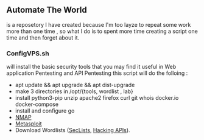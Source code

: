 ## Automate The World 
is a reposetory I have created because I'm too layze to repeat some work more than one time , so what I do is to spent more time creating a script one time and then forget about it. 

### ConfigVPS.sh 
will install the basic security tools that you may find it useful in Web application Pentesting and API Pentesting 
  this script will  do the folloing : 
  - apt update && apt upgrade && apt dist-upgrade 
  - make 3 directories in /opt/{tools, wordlist , lab} 
  - install python3-pip unzip  apache2 firefox curl git whois  docker.io docker-compose
  - install and configure go
  - [NMAP](https://github.com/nmap/nmap) 
  - [Metasploit](https://www.metasploit.com/) 
  - Download Wordlists ([SecLists](https://github.com/danielmiessler/SecLists), [Hacking APIs](https://github.com/hAPI-hacker/Hacking-APIs)).
  


